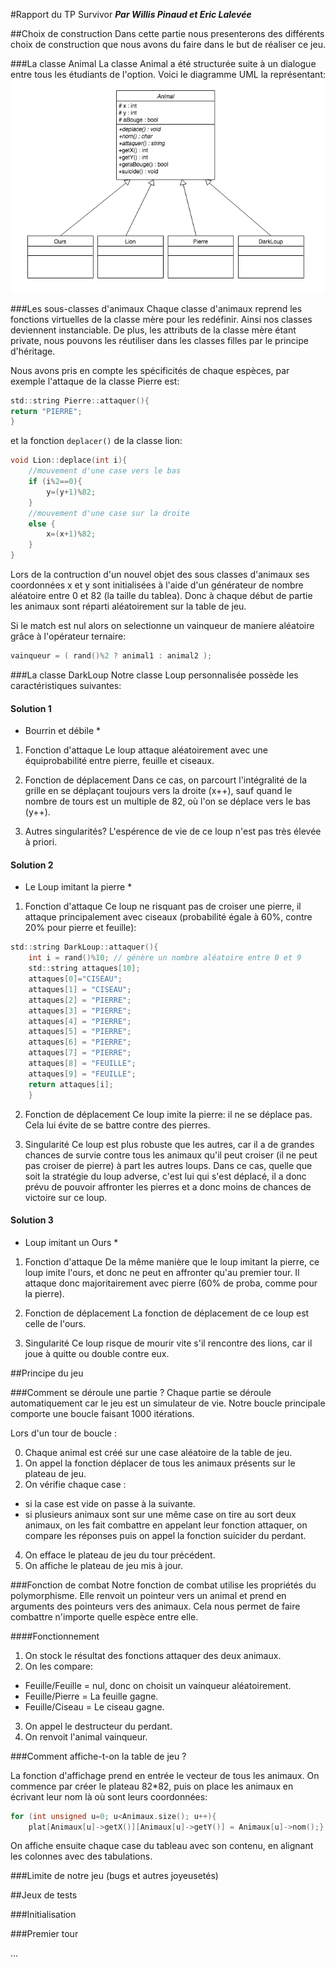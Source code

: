 #Rapport du TP Survivor
***Par Willis Pinaud et Eric Lalevée***

##Choix de construction
Dans cette partie nous presenterons des différents choix de construction que nous avons du faire dans le but de réaliser ce jeu.

###La classe Animal
La classe Animal a été structurée suite à un dialogue entre tous les étudiants de l'option.
Voici le diagramme UML la représentant:
![UML](Animal.jpg "Diagramme UML de la classe")

###Les sous-classes d'animaux
Chaque classe d'animaux reprend les fonctions virtuelles de la classe mère pour les redéfinir.
Ainsi nos classes deviennent instanciable. 
De plus, les attributs de la classe mère étant private, nous pouvons les réutiliser dans les classes filles par le principe d'héritage.

Nous avons pris en compte les spécificités de chaque espèces, par exemple l'attaque de la classe Pierre est:

```c
std::string Pierre::attaquer(){
return "PIERRE";
}
```

et la fonction ```deplacer()``` de la classe lion:

```c
void Lion::deplace(int i){
    //mouvement d'une case vers le bas
    if (i%2==0){
        y=(y+1)%82;
    }
    //mouvement d'une case sur la droite
    else {
        x=(x+1)%82;
    }
}
```

Lors de la contruction d'un nouvel objet des sous classes d'animaux ses coordonnées x et y sont initialisées à l'aide d'un générateur de nombre aléatoire entre 0 et 82 (la taille du tablea).
Donc à chaque début de partie les animaux sont réparti aléatoirement sur la table de jeu.

Si le match est nul alors on selectionne un vainqueur de maniere aléatoire grâce à l'opérateur ternaire:

```c
vainqueur = ( rand()%2 ? animal1 : animal2 );
```


###La classe DarkLoup
Notre classe Loup personnalisée possède les caractéristiques suivantes:

#### Solution 1
* Bourrin et débile *
1) Fonction d'attaque
Le loup attaque aléatoirement avec une équiprobabilité entre pierre, feuille et ciseaux. 

2) Fonction de déplacement
Dans ce cas, on parcourt l'intégralité de la grille en se déplaçant toujours vers la droite (x++), sauf quand le nombre de tours est un multiple de 82, où l'on se déplace vers le bas (y++). 

3) Autres singularités?
L'espérence de vie de ce loup n'est pas très élevée à priori. 

#### Solution 2
* Le Loup imitant la pierre *

1) Fonction d'attaque
Ce loup ne risquant pas de croiser une pierre, il attaque principalement avec ciseaux (probabilité égale à 60%, contre 20% pour pierre et feuille): 
```c
std::string DarkLoup::attaquer(){
	int i = rand()%10; // génère un nombre aléatoire entre 0 et 9
    std::string attaques[10];
    attaques[0]="CISEAU";
    attaques[1] = "CISEAU";
    attaques[2] = "PIERRE";
    attaques[3] = "PIERRE";
    attaques[4] = "PIERRE";
    attaques[5] = "PIERRE";
    attaques[6] = "PIERRE";
    attaques[7] = "PIERRE";
    attaques[8] = "FEUILLE";
    attaques[9] = "FEUILLE";
	return attaques[i]; 
	}
```

2) Fonction de déplacement
Ce loup imite la pierre: il ne se déplace pas. Cela lui évite de se battre contre des pierres. 

3) Singularité
Ce loup est plus robuste que les autres, car il a de grandes chances de survie contre tous les animaux qu'il peut croiser (il ne peut pas croiser de pierre) à part les autres loups. 
Dans ce cas, quelle que soit la stratégie du loup adverse, c'est lui qui s'est déplacé, il a donc prévu de pouvoir affronter les pierres et a donc moins de chances de victoire sur ce loup. 


#### Solution 3
* Loup imitant un Ours *
1) Fonction d'attaque
De la même manière que le loup imitant la pierre, ce loup imite l'ours, et donc ne peut en affronter qu'au premier tour. Il attaque donc majoritairement avec pierre (60% de proba, comme pour la pierre). 

2) Fonction de déplacement
La fonction de déplacement de ce loup est celle de l'ours. 

3) Singularité
Ce loup risque de mourir vite s'il rencontre des lions, car il joue à quitte ou double contre eux. 

##Principe du jeu

###Comment se déroule une partie ?
Chaque partie se déroule automatiquement car le jeu est un simulateur de vie.
Notre boucle principale comporte une boucle faisant 1000 itérations.

Lors d'un tour de boucle :

0. Chaque animal est créé sur une case aléatoire de la table de jeu.
1. On appel la fonction déplacer de tous les animaux présents sur le plateau de jeu.
2. On vérifie chaque case :

  * si la case est vide on passe à la suivante.
  * si plusieurs animaux sont sur une même case on tire au sort deux animaux, on les fait combattre en appelant leur fonction attaquer, on compare les réponses puis on appel la fonction suicider du perdant.

4. On efface le plateau de jeu du tour précédent.
3. On affiche le plateau de jeu mis à jour.

###Fonction de combat
Notre fonction de combat utilise les propriétés du polymorphisme.
Elle renvoit un pointeur vers un animal et prend en arguments des pointeurs vers des animaux.
Cela nous permet de faire combattre n'importe quelle espèce entre elle.

####Fonctionnement

1. On stock le résultat des fonctions attaquer des deux animaux.
2. On les compare:

  * Feuille/Feuille = nul, donc on choisit un vainqueur aléatoirement.
  * Feuille/Pierre = La feuille gagne.
  * Feuille/Ciseau = Le ciseau gagne.

3. On appel le destructeur du perdant.
4. On renvoit l'animal vainqueur.

###Comment affiche-t-on la table de jeu ?

La fonction d'affichage prend en entrée le vecteur de tous les animaux. 
On commence par créer le plateau 82*82, puis on place les animaux en écrivant leur nom là où sont leurs coordonnées: 
```c
for (int unsigned u=0; u<Animaux.size(); u++){
	plat[Animaux[u]->getX()][Animaux[u]->getY()] = Animaux[u]->nom();}
```
On affiche ensuite chaque case du tableau avec son contenu, en alignant les colonnes avec des tabulations. 

###Limite de notre jeu (bugs et autres joyeusetés)


##Jeux de tests

###Initialisation

###Premier tour

...

